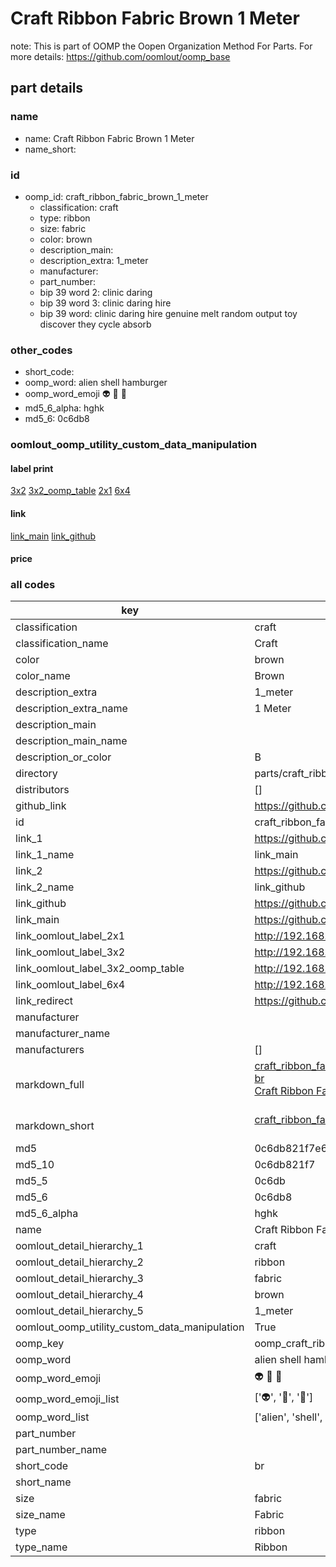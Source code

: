 # Craft Ribbon Fabric Brown 1 Meter  

note: This is part of OOMP the Oopen Organization Method For Parts. For more details: https://github.com/oomlout/oomp_base

##  part details
  







### name
* name: Craft Ribbon Fabric Brown 1 Meter
* name_short: 
### id
* oomp_id: craft_ribbon_fabric_brown_1_meter
  * classification: craft
  * type: ribbon
  * size: fabric
  * color: brown
  * description_main: 
  * description_extra: 1_meter
  * manufacturer: 
  * part_number: 
  * bip 39 word 2: clinic daring
  * bip 39 word 3: clinic daring hire
  * bip 39 word: clinic daring hire genuine melt random output toy discover they cycle absorb

### other_codes
* short_code: 
* oomp_word: alien shell hamburger
* oomp_word_emoji :alien: :shell: :hamburger:
* md5_6_alpha: hghk
* md5_6: 0c6db8






### oomlout_oomp_utility_custom_data_manipulation
#### label print
[3x2](http://192.168.1.245:1112/?label=oomp%20hghk)
[3x2_oomp_table](http://192.168.1.108:1112/?label=oomp%20hghk)
[2x1](http://192.168.1.242:1112/?label=oomp%20hghk)
[6x4](http://192.168.1.55:1112/?label=oomp%20hghk)    

#### link

[link_main](https://github.com/oomlout/oomlout_oomp_version_1_messy/tree/main/parts/craft_ribbon_fabric_brown_1_meter) [link_github](https://github.com/oomlout/oomlout_oomp_version_1_messy/tree/main/parts/craft_ribbon_fabric_brown_1_meter)                             

#### price







### all codes 
| key | value |  
| --- | --- |  
| classification | craft |  
| classification_name | Craft |  
| color | brown |  
| color_name | Brown |  
| description_extra | 1_meter |  
| description_extra_name | 1 Meter |  
| description_main |  |  
| description_main_name |  |  
| description_or_color | B  |  
| directory | parts/craft_ribbon_fabric_brown_1_meter |  
| distributors | [] |  
| github_link | https://github.com/oomlout/oomlout_oomp_part_src/tree/main/parts/craft_ribbon_fabric_brown_1_meter |  
| id | craft_ribbon_fabric_brown_1_meter |  
| link_1 | https://github.com/oomlout/oomlout_oomp_version_1_messy/tree/main/parts/craft_ribbon_fabric_brown_1_meter |  
| link_1_name | link_main |  
| link_2 | https://github.com/oomlout/oomlout_oomp_version_1_messy/tree/main/parts/craft_ribbon_fabric_brown_1_meter |  
| link_2_name | link_github |  
| link_github | https://github.com/oomlout/oomlout_oomp_version_1_messy/tree/main/parts/craft_ribbon_fabric_brown_1_meter |  
| link_main | https://github.com/oomlout/oomlout_oomp_version_1_messy/tree/main/parts/craft_ribbon_fabric_brown_1_meter |  
| link_oomlout_label_2x1 | http://192.168.1.242:1112/?label=oomp%20hghk |  
| link_oomlout_label_3x2 | http://192.168.1.245:1112/?label=oomp%20hghk |  
| link_oomlout_label_3x2_oomp_table | http://192.168.1.108:1112/?label=oomp%20hghk |  
| link_oomlout_label_6x4 | http://192.168.1.55:1112/?label=oomp%20hghk |  
| link_redirect | https://github.com/oomlout/oomlout_oomp_version_1_messy/tree/main/parts/craft_ribbon_fabric_brown_1_meter |  
| manufacturer |  |  
| manufacturer_name |  |  
| manufacturers | [] |  
| markdown_full | [craft_ribbon_fabric_brown_1_meter](none)<br>[br](none)<br>[Craft Ribbon Fabric Brown 1 Meter](none)<br><br> |  
| markdown_short | [craft_ribbon_fabric_brown_1_meter](none)<br><br> |  
| md5 | 0c6db821f7e673aec6c55614d80de159 |  
| md5_10 | 0c6db821f7 |  
| md5_5 | 0c6db |  
| md5_6 | 0c6db8 |  
| md5_6_alpha | hghk |  
| name | Craft Ribbon Fabric Brown 1 Meter |  
| oomlout_detail_hierarchy_1 | craft |  
| oomlout_detail_hierarchy_2 | ribbon |  
| oomlout_detail_hierarchy_3 | fabric |  
| oomlout_detail_hierarchy_4 | brown |  
| oomlout_detail_hierarchy_5 | 1_meter |  
| oomlout_oomp_utility_custom_data_manipulation | True |  
| oomp_key | oomp_craft_ribbon_fabric_brown_1_meter |  
| oomp_word | alien shell hamburger |  
| oomp_word_emoji | :alien: :shell: :hamburger: |  
| oomp_word_emoji_list | [':alien:', ':shell:', ':hamburger:'] |  
| oomp_word_list | ['alien', 'shell', 'hamburger'] |  
| part_number |  |  
| part_number_name |  |  
| short_code | br |  
| short_name |  |  
| size | fabric |  
| size_name | Fabric |  
| type | ribbon |  
| type_name | Ribbon |  
